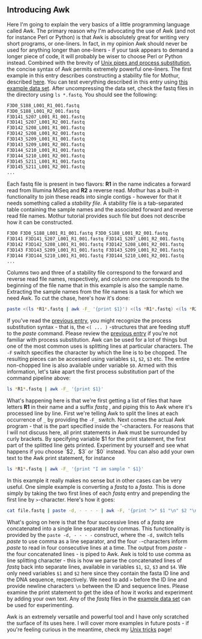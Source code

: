 Introducing Awk
---------------

Here I'm going to explain the very basics of a little programming language called Awk. The primary reason why I'm advocating the use of Awk (and not for instance Perl or Python) is that Awk is absolutely great for writing very short programs, or one-liners. In fact, in my opinion Awk should never be used for anything longer than one-liners - if your task appears to demand a longer piece of code, it will probably be wiser to choose Perl or Python instead. Combined with the brevity of [Unix pipes and process substitution](https://github.com/manutamminen/teaching_materials/blob/master/unix_tricks.md), the concise syntax of Awk permits extremely powerful one-liners. The first example in this entry describes constructing a stability file for Mothur, described [here](http://www.mothur.org/wiki/MiSeq_SOP#Getting_started). You can test everything described in this entry using [this example data set](http://www.mothur.org/w/images/d/d6/MiSeqSOPData.zip). After uncompressing the data set, check the fastq files in the directory using `ls *.fastq`. You should see the following:

```bash
F3D0_S188_L001_R1_001.fastq
F3D0_S188_L001_R2_001.fastq
F3D141_S207_L001_R1_001.fastq
F3D141_S207_L001_R2_001.fastq
F3D142_S208_L001_R1_001.fastq
F3D142_S208_L001_R2_001.fastq
F3D143_S209_L001_R1_001.fastq
F3D143_S209_L001_R2_001.fastq
F3D144_S210_L001_R1_001.fastq
F3D144_S210_L001_R2_001.fastq
F3D145_S211_L001_R1_001.fastq
F3D145_S211_L001_R2_001.fastq
...
```

Each fastq file is present in two flavors: **R1** in the name indicates a forward read from Illumina MiSeq and **R2** a reverse read. Mothur has a built-in functionality to join these reads into single contigs - however for that it needs something called a *stability file*. A stability file is a tab-separated table containing the sample names and the associated forward and reverse read file names. Mothur tutorial provides such file but does not describe how it can be constructed.

```bash
F3D0 F3D0_S188_L001_R1_001.fastq F3D0_S188_L001_R2_001.fastq 
F3D141 F3D141_S207_L001_R1_001.fastq F3D141_S207_L001_R2_001.fastq 
F3D142 F3D142_S208_L001_R1_001.fastq F3D142_S208_L001_R2_001.fastq
F3D143 F3D143_S209_L001_R1_001.fastq F3D143_S209_L001_R2_001.fastq 
F3D144 F3D144_S210_L001_R1_001.fastq F3D144_S210_L001_R2_001.fastq 
...
```

Columns two and three of a stability file correspond to the forward and reverse read file names, respectively, and column one corresponds to the beginning of the file name that in this example is also the sample name. Extracting the sample names from the file names is a task for which we need Awk. To cut the chase, here's how it's done:

```bash
paste <(ls *R1*.fastq | awk -F_ '{print $1}') <(ls *R1*.fastq) <(ls *R2*.fastq)
```

If you've read the [previous entry](https://github.com/manutamminen/teaching_materials/blob/master/unix_tricks.md), you might recognize the process substitution syntax - that is, the `<( ... )` -structures that are feeding stuff to the *paste* command. Please review the [previous entry](https://github.com/manutamminen/teaching_materials/blob/master/unix_tricks.md) if you're not familiar with process substitution. Awk can be used for a lot of things but one of the most common uses is splitting lines at particular characters. The `-F` switch specifies the character by which the line is to be chopped. The resulting pieces can be accessed using variables `$1`, `$2`, `$3` etc. The entire non-chopped line is also available under variable `$0`. Armed with this information, let's take apart the first process substitution part of the command pipeline above: 

```bash
ls *R1*.fastq | awk -F_ '{print $1}'
```

What's happening here is that we're first getting a list of files that have letters **R1** in their name and a suffix *fastq* , and piping this to Awk where it's processed line by line. First we're telling Awk to split the lines at each occurrence of `_` by providing the `-F_` switch. Next comes the actual Awk program - that is the part specified inside the '-characters. For reasons that I will not discuss here, all print statements in Awk must be surrounded by curly brackets. By specifying variable $1 for the print statement, the first part of the splitted line gets printed. Experiment by yourself and see what happens if you choose `$2`, `$3` or `$0` instead. You can also add your own text to the Awk print statement, for instance 

```bash
ls *R1*.fastq | awk -F_ '{print "I am sample " $1}' 
```

In this example it really makes no sense but in other cases can be very useful. One simple example is converting a *fastq* to a *fasta*. This is done simply by taking the two first lines of each *fastq* entry and prepending the first line by `>`-character. Here's how it goes: 

```bash
cat file.fastq | paste -d, - - - - | awk -F, '{print ">" $1 "\n" $2 "\n"}' > file.fasta 
```


What's going on here is that the four successive lines of a *fastq* are concatenated into a single line separated by commas. This functionality is provided by the `paste -d, - - - -` construct, where the `-d,` switch tells *paste* to use comma as a line separator, and the four `-`-characters inform *paste* to read in four consecutive lines at a time. The output from *paste* - the four concatenated lines - is piped to Awk. Awk is told to use comma as line splitting character - this is how we parse the concatenated lines of *fastq* back into separate lines, available in variables `$1`, `$2`, `$3` and `$4`. We only need variables `$1` and `$2` here since they contain the fasta ID line and the DNA sequence, respectively. We need to add `>` before the ID line and provide newline characters `\n` between the ID and sequence lines. Please examine the print statement to get the idea of how it works and experiment by adding your own text. Any of the *fastq* files in the [example data set](http://www.mothur.org/w/images/d/d6/MiSeqSOPData.zip) can be used for experimenting. 

Awk is an extremely versatile and powerful tool and I have only scratched the surface of its uses here. I will cover more examples in future posts - if you're feeling curious in the meantime, check my [Unix tricks](https://github.com/manutamminen/teaching_materials/blob/master/unix_tricks.md) page!

